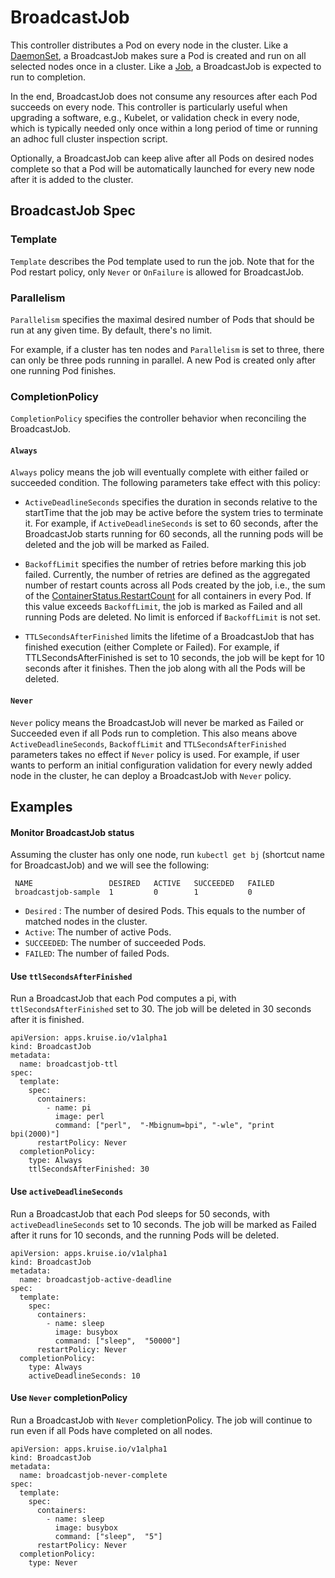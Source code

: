  # BroadcastJob

  This controller distributes a Pod on every node in the cluster. Like a 
  [DaemonSet](https://kubernetes.io/docs/concepts/workloads/controllers/daemonset/),
  a BroadcastJob makes sure a Pod is created and run on all selected nodes once 
  in a cluster. 
  Like a [Job](https://kubernetes.io/docs/concepts/workloads/controllers/jobs-run-to-completion/),
  a BroadcastJob is expected to run to completion.  

  In the end, BroadcastJob does not consume any resources after each Pod succeeds on 
  every node. 
  This controller is particularly useful when upgrading a software, e.g., Kubelet, or validation check
  in every node, which is typically needed only once within a long period of time or
  running an adhoc full cluster inspection script.

  Optionally, a BroadcastJob can keep alive after all Pods on desired nodes complete
  so that a Pod will be automatically launched for every new node after it is added to 
  the cluster.
  
## BroadcastJob Spec

### Template
`Template` describes the Pod template used to run the job. 
Note that for the Pod restart policy, only `Never` or `OnFailure` is allowed for 
BroadcastJob.


### Parallelism
`Parallelism` specifies the maximal desired number of Pods that should be run at
any given time. By default, there's no limit.

For example, if a cluster has ten nodes and `Parallelism` is set to three, there can only be
three pods running in parallel. A new Pod is created only after one running Pod finishes.

### CompletionPolicy

`CompletionPolicy` specifies the controller behavior when reconciling the BroadcastJob. 
#### `Always` 
`Always` policy means the job will eventually complete with either failed or succeeded
 condition. The following parameters take effect with this policy:
- `ActiveDeadlineSeconds` specifies the duration in seconds relative to the startTime
  that the job may be active before the system tries to terminate it.
  For example, if `ActiveDeadlineSeconds` is set to 60 seconds, after the BroadcastJob starts 
  running for 60 seconds, all the running pods will be deleted and the job will be marked
  as Failed. 

- `BackoffLimit` specifies the number of retries before marking this job failed. 
  Currently, the number of retries are defined as the aggregated number of restart 
  counts across all Pods created by the job, i.e., the sum of the
  [ContainerStatus.RestartCount](https://github.com/kruiseio/kruise/blob/d61c12451d6a662736c4cfc48682fa75c73adcbc/vendor/k8s.io/api/core/v1/types.go#L2314)
  for all containers in every Pod.  If this value exceeds `BackoffLimit`, the job is marked
  as Failed and all running Pods are deleted. No limit is enforced if `BackoffLimit` is 
  not set.

- `TTLSecondsAfterFinished` limits the lifetime of a BroadcastJob that has finished execution 
  (either Complete or Failed). For example, if TTLSecondsAfterFinished is set to 10 seconds,
  the job will be kept for 10 seconds after it finishes. Then the job along with all the Pods
  will be deleted. 

#### `Never` 
`Never` policy means the BroadcastJob will never be marked as Failed or Succeeded even if 
all Pods run to completion. This also means above `ActiveDeadlineSeconds`, `BackoffLimit`
and `TTLSecondsAfterFinished` parameters takes no effect if `Never` policy is used.
For example, if user wants to perform an initial configuration validation for every newly
added node in the cluster, he can deploy a BroadcastJob with `Never` policy.

## Examples

#### Monitor BroadcastJob status 
 Assuming the cluster has only one node, run `kubectl get bj` (shortcut name for BroadcastJob) and
 we will see the following:
```
 NAME                 DESIRED   ACTIVE   SUCCEEDED   FAILED
 broadcastjob-sample  1         0        1           0
```
 - `Desired` : The number of desired Pods. This equals to the number of matched nodes in the cluster.
 - `Active`: The number of active Pods.
 - `SUCCEEDED`: The number of succeeded Pods.
 - `FAILED`: The number of failed Pods.

#### Use `ttlSecondsAfterFinished`
Run a BroadcastJob that each Pod computes a pi, with `ttlSecondsAfterFinished` set to 30. 
The job will be deleted in 30 seconds after it is finished.

```
apiVersion: apps.kruise.io/v1alpha1
kind: BroadcastJob
metadata:
  name: broadcastjob-ttl
spec:
  template:
    spec:
      containers:
        - name: pi
          image: perl
          command: ["perl",  "-Mbignum=bpi", "-wle", "print bpi(2000)"]
      restartPolicy: Never
  completionPolicy:
    type: Always
    ttlSecondsAfterFinished: 30
```

#### Use `activeDeadlineSeconds`

Run a BroadcastJob that each Pod sleeps for 50 seconds, with `activeDeadlineSeconds` set to 10 seconds. 
The job will be marked as Failed after it runs for 10 seconds, and the running Pods will be deleted.
```
apiVersion: apps.kruise.io/v1alpha1
kind: BroadcastJob
metadata:
  name: broadcastjob-active-deadline
spec:
  template:
    spec:
      containers:
        - name: sleep
          image: busybox
          command: ["sleep",  "50000"]
      restartPolicy: Never
  completionPolicy:
    type: Always
    activeDeadlineSeconds: 10
```

#### Use `Never` completionPolicy
Run a BroadcastJob with `Never` completionPolicy. The job will continue to run even if all Pods 
have completed on all nodes.
```
apiVersion: apps.kruise.io/v1alpha1
kind: BroadcastJob
metadata:
  name: broadcastjob-never-complete
spec:
  template:
    spec:
      containers:
        - name: sleep
          image: busybox
          command: ["sleep",  "5"]
      restartPolicy: Never
  completionPolicy:
    type: Never
```
